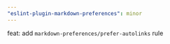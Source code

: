 ```yaml
---
"eslint-plugin-markdown-preferences": minor
---
```


feat: add `markdown-preferences/prefer-autolinks` rule
